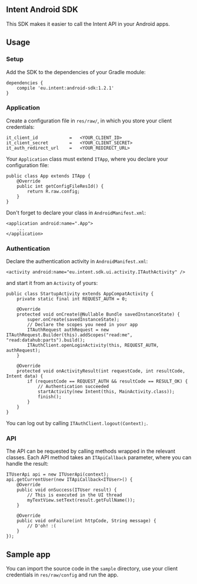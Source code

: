Intent Android SDK
------------------

This SDK makes it easier to call the Intent API in your Android apps.

Usage
-----

### Setup

Add the SDK to the dependencies of your Gradle module:

```
dependencies {
    compile 'eu.intent:android-sdk:1.2.1'
}
```

### Application

Create a configuration file in `res/raw/`, in which you store your client credentials:

```
it_client_id            =   <YOUR_CLIENT_ID>
it_client_secret        =   <YOUR_CLIENT_SECRET>
it_auth_redirect_url    =   <YOUR_REDIRECT_URL>
```

Your `Application` class must extend `ITApp`, where you declare your configuration file:

```
public class App extends ITApp {
    @Override
    public int getConfigFileResId() {
        return R.raw.config;
    }
}
```

Don't forget to declare your class in `AndroidManifest.xml`:

```
<application android:name=".App">
    ...
</application>
```

### Authentication

Declare the authentication activity in `AndroidManifest.xml`:

```
<activity android:name="eu.intent.sdk.ui.activity.ITAuthActivity" />
```
and start it from an `Activity` of yours:

```
public class StartupActivity extends AppCompatActivity {
    private static final int REQUEST_AUTH = 0;

    @Override
    protected void onCreate(@Nullable Bundle savedInstanceState) {
        super.onCreate(savedInstanceState);
        // Declare the scopes you need in your app
        ITAuthRequest authRequest = new ITAuthRequest.Builder(this).addScopes("read:me", "read:datahub:parts").build();
        ITAuthClient.openLoginActivity(this, REQUEST_AUTH, authRequest);
    }

    @Override
    protected void onActivityResult(int requestCode, int resultCode, Intent data) {
        if (requestCode == REQUEST_AUTH && resultCode == RESULT_OK) {
            // Authentication succeeded
            startActivity(new Intent(this, MainActivity.class));
            finish();
        }
    }
}
```

You can log out by calling `ITAuthClient.logout(Context);`.

### API

The API can be requested by calling methods wrapped in the relevant classes. Each API method takes an `ITApiCallback` parameter, where you can handle the result:

```
ITUserApi api = new ITUserApi(context);
api.getCurrentUser(new ITApiCallback<ITUser>() {
    @Override
    public void onSuccess(ITUser result) {
    	// This is executed in the UI thread
        myTextView.setText(result.getFullName());
    }

    @Override
    public void onFailure(int httpCode, String message) {
        // D'oh! :(
    }
});
```

Sample app
----------

You can import the source code in the `sample` directory, use your client credentials in `res/raw/config` and run the app.
